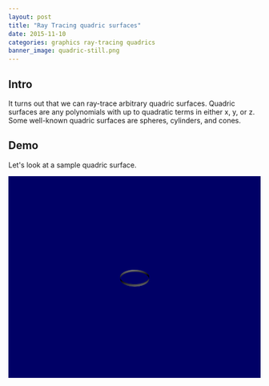 ```yaml
---
layout: post
title: "Ray Tracing quadric surfaces"
date: 2015-11-10
categories: graphics ray-tracing quadrics
banner_image: quadric-still.png
---
```


## Intro
It turns out that we can ray-trace arbitrary quadric surfaces. Quadric surfaces are any polynomials with up to quadratic terms in either x, y, or z. Some well-known quadric surfaces are spheres, cylinders, and cones.

## Demo
Let's look at a sample quadric surface.

<img src="/assets/images/expanding-hyperboloid.gif" alt="Expanding Hyperboloid Animation">

[grep-wiki]: https://en.wikipedia.org/wiki/Grep
[find-wiki]: https://en.wikipedia.org/wiki/Find
[regex-wiki]: https://en.wikipedia.org/wiki/Regular_expression
